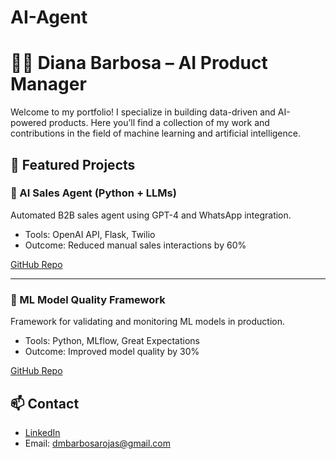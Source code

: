 # AI-Agent

# 👩‍💻 Diana Barbosa – AI Product Manager

Welcome to my portfolio! I specialize in building data-driven and AI-powered products. Here you’ll find a collection of my work and contributions in the field of machine learning and artificial intelligence.

## 📂 Featured Projects

### 🤖 AI Sales Agent (Python + LLMs)
Automated B2B sales agent using GPT-4 and WhatsApp integration.

- Tools: OpenAI API, Flask, Twilio
- Outcome: Reduced manual sales interactions by 60%

[GitHub Repo](https://github.com/dianabarbosa23/ai-sales-agent)

---

### 🧠 ML Model Quality Framework
Framework for validating and monitoring ML models in production.

- Tools: Python, MLflow, Great Expectations
- Outcome: Improved model quality by 30%

[GitHub Repo](https://github.com/dianabarbosa23/ml-quality)

## 📫 Contact
- [LinkedIn](https://linkedin.com/in/diana-barbosa-rojas)
- Email: dmbarbosarojas@gmail.com
